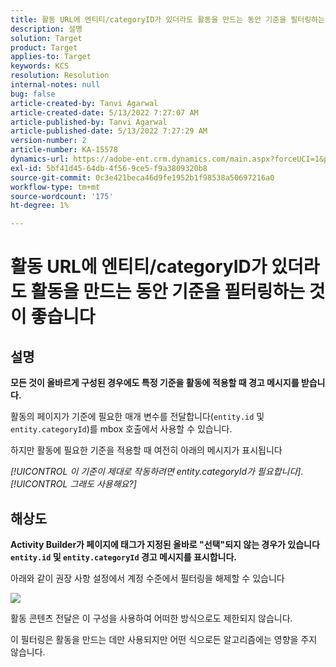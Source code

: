 ```yaml
---
title: 활동 URL에 엔티티/categoryID가 있더라도 활동을 만드는 동안 기준을 필터링하는 것이 좋습니다
description: 설명
solution: Target
product: Target
applies-to: Target
keywords: KCS
resolution: Resolution
internal-notes: null
bug: false
article-created-by: Tanvi Agarwal
article-created-date: 5/13/2022 7:27:07 AM
article-published-by: Tanvi Agarwal
article-published-date: 5/13/2022 7:27:29 AM
version-number: 2
article-number: KA-15578
dynamics-url: https://adobe-ent.crm.dynamics.com/main.aspx?forceUCI=1&pagetype=entityrecord&etn=knowledgearticle&id=60604013-8ed2-ec11-a7b5-00224809c27a
exl-id: 5bf41d45-64db-4f56-9ce5-f9a3809320b8
source-git-commit: 0c3e421beca46d9fe1952b1f98538a50697216a0
workflow-type: tm+mt
source-wordcount: '175'
ht-degree: 1%

---
```


# 활동 URL에 엔티티/categoryID가 있더라도 활동을 만드는 동안 기준을 필터링하는 것이 좋습니다

## 설명


<b>모든 것이 올바르게 구성된 경우에도 특정 기준을 활동에 적용할 때 경고 메시지를 받습니다.</b>

활동의 페이지가 기준에 필요한 매개 변수를 전달합니다(`entity.id` 및 `entity.categoryId`)를 mbox 호출에서 사용할 수 있습니다. 

하지만 활동에 필요한 기준을 적용할 때 여전히 아래의 메시지가 표시됩니다

*[!UICONTROL 이 기준이 제대로 작동하려면 entity.categoryId가 필요합니다]. [!UICONTROL 그래도 사용해요?]*


## 해상도


<b>Activity Builder가 페이지에 태그가 지정된 올바로 &quot;선택&quot;되지 않는 경우가 있습니다 `entity.id` 및 `entity.categoryId` 경고 메시지를 표시합니다.</b>



아래와 같이 권장 사항 설정에서 계정 수준에서 필터링을 해제할 수 있습니다

![](http://omniture.custhelp.com/ci/inlineImage/get/3041012/5090ecb0bec7673ef3ad943bd35f9095)



활동 콘텐츠 전달은 이 구성을 사용하여 어떠한 방식으로도 제한되지 않습니다.



이 필터링은 활동을 만드는 데만 사용되지만 어떤 식으로든 알고리즘에는 영향을 주지 않습니다.
